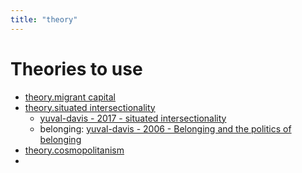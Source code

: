 ```yaml
---
title: "theory"
---
```


# Theories to use

- [theory.migrant capital](008.TheoriesAndConcepts/theory.migrant%20capital.md)
- [theory.situated intersectionality](008.TheoriesAndConcepts/theory.situated%20intersectionality.md)
	- [yuval-davis - 2017 - situated intersectionality](002.LiteratureNotes/yuval-davis%20-%202017%20-%20situated%20intersectionality.md)
	- belonging: [yuval-davis - 2006 - Belonging and the politics of belonging](002.LiteratureNotes/yuval-davis%20-%202006%20-%20Belonging%20and%20the%20politics%20of%20belonging.md)
- [theory.cosmopolitanism](008.TheoriesAndConcepts/theory.cosmopolitanism.md)
- 
###